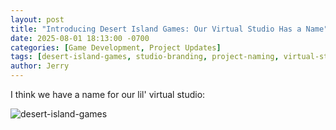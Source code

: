 ```yaml
---
layout: post
title: "Introducing Desert Island Games: Our Virtual Studio Has a Name"
date: 2025-08-01 18:13:00 -0700
categories: [Game Development, Project Updates]
tags: [desert-island-games, studio-branding, project-naming, virtual-studio]
author: Jerry
---
```


I think we have a name for our lil' virtual studio:

![desert-island-games](/code-assisted/assets/img/posts/2025-08-01/desert-island-games.png)